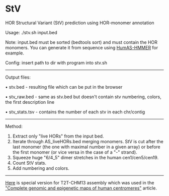 # StV

HOR Structural Variant (StV) prediction using HOR-monomer annotation

Usage: ./stv.sh input.bed

Note: input.bed must be sorted (bedtools sort) and must contain the HOR monomers. You can generate it from sequence using [HumAS-HMMER](https://github.com/enigene/HumAS-HMMER) for example.

Config: insert path to dir with program into stv.sh
___

Output files:

• stv.bed - resulting file which can be put in the browser
  
• stv_raw.bed - same as stv.bed but doesn't contain stv numbering, colors, the first description line

• stv_stats.tsv - contains the number of each stv in each chr/contig
___

Method:

1. Extract only "live HORs" from the input bed.
2. Iterate through AS_liveHORs.bed merging monomers. StV is cut after the last monomer (the one with maximal number in a given array) or before the first monomer (or vice versa in the case of a "-" strand).
3. Squeeze huge "6/4_5" dimer stretches in the human cen1/cen5/cen19.
4. Count StV stats.
5. Add numbering and colors. 

___

[Here](https://github.com/fedorrik/stv_chm13) is special version for T2T-CHM13 assembly which was used in the ["Complete genomic and epigenetic maps of human centromeres"](https://www.science.org/doi/10.1126/science.abl4178) article.
